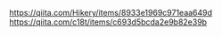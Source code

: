 https://qiita.com/Hikery/items/8933e1969c971eaa649d
https://qiita.com/c18t/items/c693d5bcda2e9b82e39b